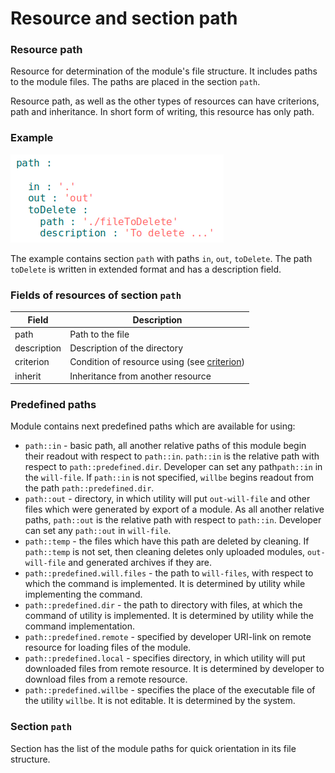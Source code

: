 # Resource and section path

### Resource path

Resource for determination of the module's file structure. It includes paths to the module files. The paths are placed in the section <code>path</code>.

Resource path, as well as the other types of resources can have criterions, path and inheritance. In short form of writing, this resource has only path.

### Example

![section.path.png](./images/section.path.png)

The example contains section `path` with paths `in`, `out`, `toDelete`. The path `toDelete` is written in extended format and has a description field.

### Fields of resources of section `path`

| Field          | Description                                 |
|----------------|---------------------------------------------|
| path           | Path to the file                            |
| description    | Description of the directory                |
| criterion      | Condition of resource using (see [criterion](Criterions.md)) |
| inherit        | Inheritance from another resource   |

### Predefined paths

Module contains next predefined paths which are available for using:
- `path::in` - basic path, all another relative paths of this module begin their readout with respect to `path::in`. `path::in` is the relative path with respect to `path::predefined.dir`. Developer can set any path`path::in` in the `will-file`. If `path::in` is not specified, `willbe` begins readout from the path `path::predefined.dir`.
- `path::out` - directory, in which utility will put `out-will-file` and other files which were generated by export of a module. As all another relative paths, `path::out` is the relative path with respect to `path::in`. Developer can set any `path::out` in `will-file`.
- `path::temp` - the files which have this path are deleted by cleaning. If `path::temp` is not set, then cleaning deletes only uploaded modules, `out-will-file` and generated archives if they are.
- `path::predefined.will.files` - the path to `will-files`, with respect to which the command is implemented. It is determined by utility while implementing the command.
- `path::predefined.dir` - the path to directory with files, at which the command of utility is implemented. It is determined by utility while the command implementation.
- `path::predefined.remote` - specified by developer URI-link on remote resource for loading files of the module.
- `path::predefined.local` - specifies directory, in which utility will put downloaded files from remote resource. It is determined by developer to download files  from a remote resource.
- `path::predefined.willbe` - specifies the place of the executable file of the utility `willbe`. It is not editable. It is determined by the system.

### Section <code>path</code>

Section has the list of the module paths for quick orientation in its file structure.  
